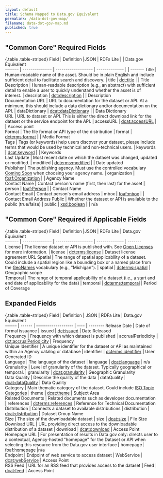 ```yaml
---
layout: default
title: Schema Mapped to Data.gov Equivalent
permalink: /data-dot-gov-map/
filename: data-dot-gov-map.md
published: true
---
```




"Common Core" Required Fields
-----------------------------

{.table .table-striped}
Field               | Definition                                                                                                                                     |JSON            | RDFa Lite  | | Data.gov Equivalent  
-------             | ---------------                                                                                                                                | -------------------  | --------------  | | ------- 
Title               | Human-readable name of the asset.  Should be in plain English and include sufficient detail to facilitate search and discovery.                | title           | [dct:title](http://dublincore.org/documents/2012/06/14/dcmi-terms/?v=terms#terms-title)  | | Title                
Description         | Human-readable description (e.g., an abstract) with sufficient detail to enable a user to quickly understand whether the asset is of interest. | description     | [dct:description](http://dublincore.org/documents/2012/06/14/dcmi-terms/?v=terms#terms-description)  | | Description          
Documentation URL   | URL to documentation for the dataset or API.  At a minimum, this should include a data dictionary and/or documentation on the API.             | dataDictionary  | [dcat:dataDictionary](http://www.w3.org/TR/vocab-dcat/#property--data-dictionary)  | | Data Dictionary      
URL                 | URL to dataset or API.  This is either the direct download link for the dataset or the service endpoint for the API.                           | accessURL       | [dcat:accessURL](http://www.w3.org/TR/vocab-dcat/#property--access-download)  | | Access point         
Format              | The file format or API type of the distribution                                                                                                | format          | [dcterms:format](http://www.w3.org/TR/vocab-dcat/#property--format)  | | Media Format         
Tags                | Tags (or keywords) help users discover your dataset, please include terms that would be used by technical and non-technical users.             | keywords        | [dcat:keyword](http://www.w3.org/TR/vocab-dcat/#property--keyword-tag)  | | Keywords             
Last Update         | Most recent date on which the dataset was changed, updated or modified.                                                                        | modified        | [dcterms:modified](http://www.w3.org/TR/vocab-dcat/#property--update-modification-date-1)  | | Date updated         
Publisher           | The publishing agency.  Must use the controlled vocabulary [Coming Soon](http://vocab.data.gov) when choosing your agency name.                | organization    | [foaf:Organization](http://xmlns.com/foaf/spec/#term_Organization)  | | Agency Name          
Contact Name        | Contact person's name (first, then last) for the asset                                                                                         | person           | [foaf:Person](http://xmlns.com/foaf/spec/#term_Person)  | | Contact Name         
Contact Email        | Contact person's email address			           	                                                                                               | mbox		         | [foaf:mbox](http://xmlns.com/foaf/spec/#term_mbox)  | | Contact Email Address
Public              | Whether the dataset or API is available to the public (true/false)                                                                             | public          | [xsd:boolean](http://www.w3.org/TR/xmlschema-2/#boolean)  | | n/a                  


"Common Core" Required if Applicable Fields
-------------------------------------------

{.table .table-striped}
Field               | Definition                                                                                                                                     |JSON            | RDFa Lite  | Data.gov Equivalent  
-------             | ---------------                                                                                                                                | -------------------  | --------------  | ------- 
License             | The license dataset or API is published with.  See [Open Licenses](http://project-open-data.github.com/open-licenses/) for more information.   | license         | [dcterms:license](http://www.w3.org/TR/vocab-dcat/#property--license-1)  | Dataset license agreement URL 
Spatial  	          | The range of spatial applicability of a dataset.  Could include a spatial region like a bounding box or a named place from the [GeoNames](http://www.geonames.org) vocabulary (e.g., "Michigan").                     | spatial 	       | [dcterms:spatial](http://www.w3.org/TR/vocab-dcat/#property--spatial-geographical-coverage)  | Geographic scope     
Temporal	          | The range of temporal applicability of a dataset (i.e., a start and end date of applicability for the data)                                                                                              | temporal	       | [dcterms:temporal](http://www.w3.org/TR/vocab-dcat/#property--temporal-coverage)  | Period of Coverage   

Expanded Fields
---------------

{.table .table-striped}
Field               | Definition                                                                                                                                    | JSON                  | RDFa Lite  | Data.gov Equivalent   
------              | ------                                                                                                                                        | -------------------   | ----                  | --------
Release Date        | Date of formal issuance                                                                                                                       | issued                | [dct:issued](http://dublincore.org/documents/2012/06/14/dcmi-terms/?v=terms#issued)  | Date Released         
Frequency           | Frequency with which dataset is published                                                                                                     | accrualPeriodicity    | [dct:accrualPeriodicity](http://purl.org/dc/terms/accrualPeriodicity)  | Frequency             
Unique Identifier   | A unique identifier for the dataset or API as maintained within an Agency catalog or database                                                 | identifier            | [dcterms:identifier](http://www.w3.org/TR/vocab-dcat/#property--identifier)  | User Generated ID     
Language            | The language of the dataset                                                                                                                   | language              | [dcat:language](http://www.w3.org/TR/vocab-dcat/#property--language-1)  | n/a                   
Granularity         | Level of granularity of the dataset.  Typically geographical or temporal.                                                                     | granularity           | [dcat:granularity](http://www.w3.org/TR/vocab-dcat/#property--granularity)  | Geographic Granularity  
Data Quality        | Describe the quality of the data                                                                                                              | dataQuality           | [dcat:dataQuality](http://www.w3.org/TR/vocab-dcat/#property--data-quality)  | Data Quality          
Category            | Main thematic category of the dataset.  Could include [ISO Topic Categories](http://gcmd.nasa.gov/User/difguide/iso_topics.html)              | theme                 | [dcat:theme](http://www.w3.org/TR/vocab-dcat/#property--theme-category)  | Subject Area          
Related Documents   | Related documents such as developer documentation                                                                                             | references            | [dcterms:references](http://purl.org/dc/terms/references)  | Reference for Technical Documentation 
Distribution        | Connects a dataset to available distributions                                                                                                 | distribution          | [dcat:distribution](http://www.w3.org/ns/dcat#distribution)  | Dataset Group Name    
Size                | The size of the downloadable dataset                                                                                                          | size                  | [dcat:size](http://www.w3.org/TR/vocab-dcat/#property--size)  | File Size             
Download URL        | URL providing direct access to the downloadable distribution of a dataset                                                                     | download              | [dcat:download](http://www.w3.org/TR/vocab-dcat/#class--download)  | Access Point          
Homepage URL        | For presentation of results in Data.gov only: directs user to a contextual, Agency-hosted "homepage" for the Dataset or API when selecting this resource from the Data.gov user interface | homepage	            | [foaf:homepage](http://xmlns.com/foaf/spec/#term_homepage)  |n/a	
Endpoint            | Endpoint of web service to access dataset                                                                                                     | WebService            | [dcat:webService](http://www.w3.org/TR/vocab-dcat/#class--webservice)  | Access Point          
RSS Feed            | URL for an RSS feed that provides access to the dataset                                                                                       | Feed                  | [dcat:feed](http://www.w3.org/TR/vocab-dcat/#Class:_Feed)  | Access Point          




